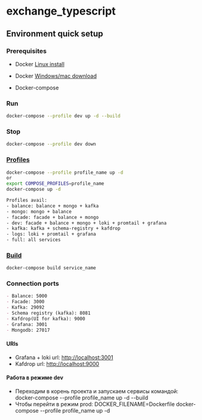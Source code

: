 # exchange_typescript

## Environment quick setup

### Prerequisites

- Docker [Linux install](https://github.com/epershinaass/exchange_typescript/blob/main/infra/installation-scripts/installation-linux.sh)

- Docker [Windows/mac download](https://www.docker.com/get-started/)
- Docker-compose

### Run

```bash
docker-compose --profile dev up -d --build
```

### Stop

```bash
docker-compose --profile dev down
```

### [Profiles](https://docs.docker.com/engine/reference/commandline/compose_up/)

```bash
docker-compose --profile profile_name up -d
or
export COMPOSE_PROFILES=profile_name
docker-compose up -d

Profiles avail:
- balance: balance + mongo + kafka
- mongo: mongo + balance
- facade: facade + balance + mongo
- dev: facade + balance + mongo + loki + promtail + grafana
- kafka: kafka + schema-registry + kafdrop
- logs: loki + promtail + grafana
- full: all services
```

### [Build](https://docs.docker.com/engine/reference/commandline/compose_build/)

```bash
docker-compose build service_name
```

### Connection ports

```md
- Balance: 5000
- Facade: 3000
- Kafka: 29092
- Schema registry (kafka): 8081
- Kafdrop(UI for kafka): 9000
- Grafana: 3001
- Mongodb: 27017
```

#### URls

- Grafana + loki url: <http://localhost:3001>
- Kafdrop url: <http://localhost:9000>

#### Работа в режиме dev

- Переходим в корень проекта и запускаем сервисы командой: docker-compose --profile profile_name up -d --build
- Чтобы перейти в режим prod: DOCKER_FILENAME=Dockerfile docker-compose --profile profile_name up -d
